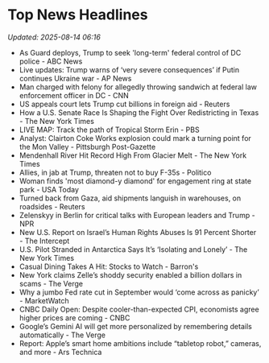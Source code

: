 # Top News Headlines

_Updated: 2025-08-14 06:16_

- As Guard deploys, Trump to seek 'long-term' federal control of DC police - ABC News
- Live updates: Trump warns of ‘very severe consequences’ if Putin continues Ukraine war - AP News
- Man charged with felony for allegedly throwing sandwich at federal law enforcement officer in DC - CNN
- US appeals court lets Trump cut billions in foreign aid - Reuters
- How a U.S. Senate Race Is Shaping the Fight Over Redistricting in Texas - The New York Times
- LIVE MAP: Track the path of Tropical Storm Erin - PBS
- Analyst: Clairton Coke Works explosion could mark a turning point for the Mon Valley - Pittsburgh Post-Gazette
- Mendenhall River Hit Record High From Glacier Melt - The New York Times
- Allies, in jab at Trump, threaten not to buy F-35s - Politico
- Woman finds 'most diamond-y diamond' for engagement ring at state park - USA Today
- Turned back from Gaza, aid shipments languish in warehouses, on roadsides - Reuters
- Zelenskyy in Berlin for critical talks with European leaders and Trump - NPR
- New U.S. Report on Israel’s Human Rights Abuses Is 91 Percent Shorter - The Intercept
- U.S. Pilot Stranded in Antarctica Says It’s ‘Isolating and Lonely’ - The New York Times
- Casual Dining Takes A Hit: Stocks to Watch - Barron's
- New York claims Zelle’s shoddy security enabled a billion dollars in scams - The Verge
- Why a jumbo Fed rate cut in September would ‘come across as panicky’ - MarketWatch
- CNBC Daily Open: Despite cooler-than-expected CPI, economists agree higher prices are coming - CNBC
- Google’s Gemini AI will get more personalized by remembering details automatically - The Verge
- Report: Apple’s smart home ambitions include “tabletop robot,” cameras, and more - Ars Technica